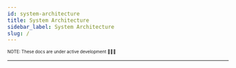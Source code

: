 ```yaml
---
id: system-architecture
title: System Architecture
sidebar_label: System Architecture
slug: /
---
```


<sub><sup> NOTE: These docs are under active development 👷‍♀️👷 </sup></sub>

---